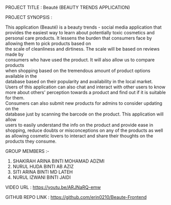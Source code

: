 PROJECT TITLE : Beauté  (BEAUTY TRENDS APPLICATION)

PROJECT SYNOPSIS :

This application (Beauté) is a beauty trends - social media application that provides 
the easiest way to learn about potentially toxic cosmetics and personal care products. 
It lessens the burden that consumers face by allowing them to pick products based on              
the scale of cleanliness and dirtiness. The scale will be based on reviews made by              
consumers who have used the product. It will also allow us to compare products              
when shopping based on the tremendous amount of product options available in the             
database based on their popularity and availability in the local market. 
Users of this application can also chat and interact with other users to know more
about others' perception towards a product and find out if it is suitable for them.            
Consumers can also submit new products for admins to consider updating on the              
database just by scanning the barcode on the product. This application will allow             
users to easily understand the info on the product and provide ease in shopping,
reduce doubts or misconceptions on any of the products as well as allowing cosmetic
lovers to interact and share their thoughts on the products they consume.

GROUP MEMBERS :-
1. SHAKIRAH ARINA BINTI MOHAMAD ADZMI
2. NURUL HUDA BINTI AB AZIZ
3. SITI ARINA BINTI MD LATEH
4. NURUL IZWANI BINTI JAIDI

VIDEO URL : https://youtu.be/ARJNaRQ-emw

GITHUB REPO LINK : https://github.com/erin0210/Beaute-Frontend
